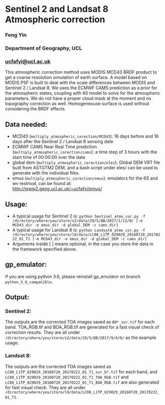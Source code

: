 # Sentinel 2 and Landsat 8 Atmospheric correction 
### Feng Yin
### Department of Geography, UCL
### ucfafyi@ucl.ac.uk

This atmospheric correction method uses MODIS MCD43 BRDF product to get a coarse resolution simulation of earth surface. A model based on MODIS PSF is built to deal with the scale differences between MODIS and Sentinel 2 / Landsat 8. We uses the ECMWF CAMS prediction as a prior for the atmospheric states, coupling with 6S model to solve for the atmospheric parameters. We do not have a proper cloud mask at the moment and no topography correction as well. Homogeneouse surface is used without considering the BRDF effects.

## Data needed:
* MCD43 (`multiply_atmospheric_corection/MCD43`): 16 days before and 16 days after the Sentinel 2 / Landsat 8 sensing date
* ECMWF CAMS Near Real Time prediction (`multiply_atmospheric_corection/cams`): a time step of 3 hours with the start time of 00:00:00 over the date
* global dem (`multiply_atmospheric_corection/eles`): Global DEM VRT file built from ASTGTM2 DEM, and a bash script under eles/ can be used to generate with the individual files.
* emus (`multiply_atmospheric_corection/emus`): emulators for the 6S and wv restrival, can be found at: http://www2.geog.ucl.ac.uk/~ucfafyi/emus/

## Usage:
* A typical usage for Sentinel 2 is:
`python Sentinel_atmo_cor.py -f /directory/where/you/store/s2/data/29/S/QB/2017/1/12/0/ [-m MCD43_dir -e emus_dir -d global_DEM -c cams_dir]`
* A typical usage for Landsat 8 is:
`python Landsat8_atmo_cor.py -f /directory/where/you/store/l8/data/LC08_L1TP_029029_20160720_20170222_01_T1 [-m MCD43_dir -e emus_dir -d global_DEM -c cams_dir]`
* Arguments inside [ ] means optional, in the case you store the data in the framework specified above.

## gp_emulator:
If you are using python 3.6, please reinstall gp_emulator on branch `python_3_6_compatible`.

## Output:
### Sentinel 2:
The outputs are the corrected TOA images saved as `B0*_sur.tif` for each band. TOA_RGB.tif and BOA_RGB.tif are generated for a fast visual check of correction results. They are all under `/directory/where/you/store/s2/data/29/S/QB/2017/9/4/0/` as the example usage.

### Landsat 8:
The outputs are the corrected TOA images saved as `LC08_L1TP_029029_20160720_20170222_01_T1_sur_b*.tif` for each band, and `LC08_L1TP_029029_20160720_20170222_01_T1_TOA_RGB.tif` and `LC08_L1TP_029029_20160720_20170222_01_T1_BOA_RGB.tif` are also generated for fast visual check. They are all under `/directory/where/you/store/l8/data/LC08_L1TP_029029_20160720_20170222_01_T1`.
